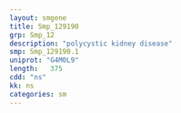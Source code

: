 ```yaml
---
layout: smgene
title: Smp_129190
grp: Smp_12
description: "polycystic kidney disease"
smp: Smp_129190.1
uniprot: "G4M0L9"
length:   375
cdd: "ns"
kk: ns
categories: sm
---
```

